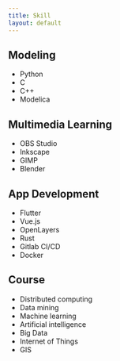 ```yaml
---
title: Skill
layout: default
---
```


## Modeling
- Python
- C
- C++
- Modelica

## Multimedia Learning
- OBS Studio
- Inkscape
- GIMP
- Blender

## App Development
- Flutter
- Vue.js
- OpenLayers
- Rust
- Gitlab CI/CD
- Docker

## Course
- Distributed computing
- Data mining
- Machine learning
- Artificial intelligence
- Big Data
- Internet of Things
- GIS
